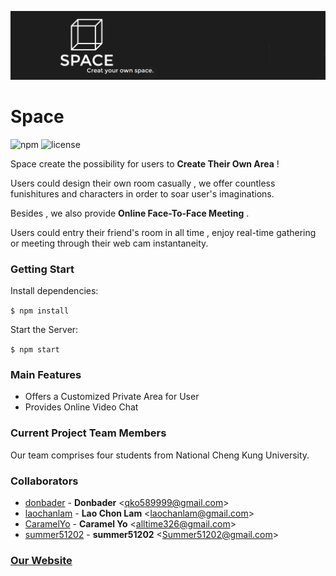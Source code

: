 ![banner](/public/images/logo_banner.png)
# Space
![npm](https://img.shields.io/npm/v/npm.svg)
![license](https://img.shields.io/npm/l/express.svg)

Space create the possibility for users to **Create Their Own Area** !

Users could design their own room casually , we offer countless
funishitures and characters in order to soar user's imaginations.

Besides , we also provide **Online Face-To-Face Meeting** .

Users could entry their friend's room in all time , enjoy real-time gathering or meeting through their web cam instantaneity.


### Getting Start

Install dependencies:

`$ npm install`

Start the Server:

`$ npm start`


### Main Features
- Offers a Customized Private Area for User
- Provides Online Video Chat

### Current Project Team Members
Our team comprises four students from National Cheng Kung University.


### Collaborators

* [donbader](https://github.com/donbader) -
**Donbader** &lt;qko589999@gmail.com&gt;
* [laochanlam](https://github.com/laochanlam) -
**Lao Chon Lam** &lt;laochanlam@gmail.com&gt;
* [CaramelYo](https://github.com/CaramelYo) -
**Caramel Yo** &lt;alltime326@gmail.com&gt;
* [summer51202](https://github.com/summer51202) -
**summer51202** &lt;Summer51202@gmail.com&gt;


### **[Our Website](http://luffy.ee.ncku.edu.tw:3001/)**
